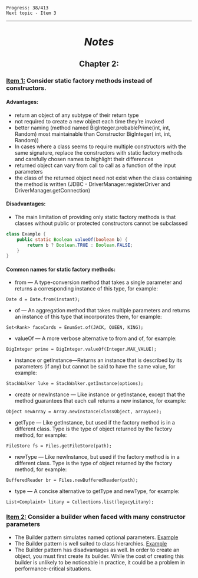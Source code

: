```
Progress: 38/413
Next topic - Item 3
```

---

# <p style="text-align: center;"> *Notes* </p>

## <p style="text-align: center;"> Chapter 2: </p>

### <u>Item 1:</u> Consider static factory methods instead of constructors.

#### Advantages:

- return an object of any subtype of their return type
- not required to create a new object each time they’re invoked
- better naming (method named BigInteger.probablePrime(int, int, Random) most maintainable than Constructor BigInteger(
  int, int, Random))
- In cases where a class seems to require multiple constructors with the same signature, replace the constructors with
  static factory methods and carefully chosen names to highlight their differences
- returned object can vary from call to call as a function of the input parameters
- the class of the returned object need not exist when the class containing the method is written (JDBC -
  DriverManager.registerDriver and DriverManager.getConnection)

#### Disadvantages:

- The main limitation of providing only static factory methods is that classes without public or protected constructors
  cannot be subclassed

```java
class Example {
    public static Boolean valueOf(boolean b) {
        return b ? Boolean.TRUE : Boolean.FALSE;
    }
}
```

#### Common names for static factory methods:

- from — A type-conversion method that takes a single parameter and returns a corresponding instance of this type, for
  example:

```
Date d = Date.from(instant);
```

- of — An aggregation method that takes multiple parameters and returns an instance of this type that incorporates them,
  for example:

```
Set<Rank> faceCards = EnumSet.of(JACK, QUEEN, KING);
```

- valueOf — A more verbose alternative to from and of, for example:

```
BigInteger prime = BigInteger.valueOf(Integer.MAX_VALUE);
```

- instance or getInstance—Returns an instance that is described by its parameters (if any) but cannot be said to have
  the same value, for example:

```
StackWalker luke = StackWalker.getInstance(options);
```

- create or newInstance — Like instance or getInstance, except that the method guarantees that each call returns a new
  instance, for example:

```
Object newArray = Array.newInstance(classObject, arrayLen);
```

- getType — Like getInstance, but used if the factory method is in a different class. Type is the type of object
  returned by the factory method, for example:

```
FileStore fs = Files.getFileStore(path);
```

- newType — Like newInstance, but used if the factory method is in a different class. Type is the type of object
  returned by the factory method, for example:

```
BufferedReader br = Files.newBufferedReader(path);
```

- type — A concise alternative to getType and newType, for example:

```
List<Complaint> litany = Collections.list(legacyLitany);
```

### <u>Item 2:</u> Consider a builder when faced with many constructor parameters

- The Builder pattern simulates named optional parameters. [Example](./src/chapter2/NutritionFacts.java)
- The Builder pattern is well suited to class hierarchies. [Example](./src/chapter2/Pizza.java)
- The Builder pattern has disadvantages as well. In order to create an object, you must first create its builder. While
  the cost of creating this builder is unlikely to be noticeable in practice, it could be a problem in
  performance-critical situations.
  